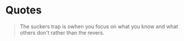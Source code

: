 # Quotes 

> The suckers trap is owhen you focus on what you know and what others don't rather than the revers.
